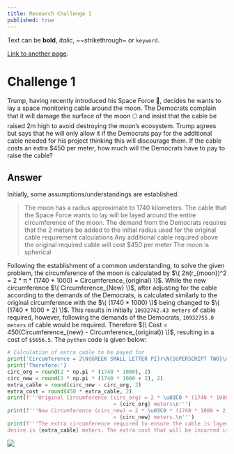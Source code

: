 ```yaml
---
title: Research Challenge 1
published: true
---
```


Text can be **bold**, _italic_, ~~strikethrough~ or `keyword`.

[Link to another page](another-page).


# [](#Challenge-1)Challenge 1

Trump, having recently introduced his Space Force 🚀, decides he wants to lay a space monitoring cable around the moon. The Democrats complain that it will damage the surface of the moon 🌕 and insist that the cable be raised 2m high to avoid destroying the moon’s ecosystem. Trump agrees but says that he will only allow it if the Democrats pay for the additional cable needed for his project thinking this will discourage them. If the cable costs an extra $450 per meter, how much will the Democrats have to pay to raise the cable?

## [](#Answer)Answer

Initially, some assumptions/understandings are established:

> The moon has a radius approximate to 1740 kilometers.
>The cable that the Space Force wants to lay will be layed around the entire circumference of the moon.
> The demand from the Democrats requires that the 2 meters be added to the initial radius used for the original cable requirement calculations
> Any additional cable required above the original required cable will cost $450 per meter
> The moon is spherical

Following the establishment of a common understanding, to solve the given problem, the circumference of the moon is calculated by $\( 2π(r_{moon})^2 = 2 * π * (1740 * 1000) = Circumference_{original} \)$. While the new circumference $\( Circumference_{New} \)$, after adjusting for the cable according to the demands of the Democrats, is calculated similarly to the original circumference with the $\( (1740 * 1000) \)$ being changed to $\( (1740 * 1000 + 2) \)$. This results in initially `10932742.43 meters` of cable required, however, following the demands of the Democrats, `10932755.0 meters` of cable would be required. Therefore $(\ Cost = 450(Circumference_{new} - Circumference_{original}) \)$, resulting in a cost of `$5656.5`. The `python` code is given below:

```python
# Calculation of extra cable to be payed for
print('Circumference = 2\N{GREEK SMALL LETTER PI}r\N{SUPERSCRIPT TWO}\n')
print('Therefore:')
circ_org = round(2 * np.pi * (1740 * 1000), 2)
circ_new = round(2 * np.pi * (1740 * 1000 + 2), 2)
extra_cable = round(circ_new - circ_org, 2)
extra_cost = round(450 * extra_cable, 2)
print(f'''Original Circumference (circ_org) = 2 * \u03C0 * (1740 * 1000) meters 
                                  = {circ_org} meters\n''')
print(f'''New Circumference (circ_new) = 2 * \u03C0 * (1740 * 1000 + 2) meters 
                                  = {circ_new} meters.\n''')
print(f'''The extra circumference required to ensure the cable is layed where the Democrats 
desire is {extra_cable} meters. The extra cost that will be incurred is ${extra_cost}.''')
```


![]((https://www.nasa.gov/wp-content/uploads/2022/11/hls-eva-steps-apr2020_0_0-sq.jpg?resize=1024,1024))

